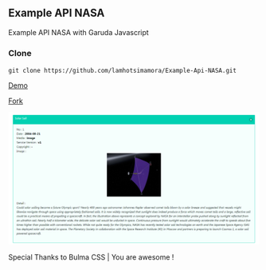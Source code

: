## Example API NASA

Example API NASA with Garuda Javascript 

### Clone
```
git clone https://github.com/lamhotsimamora/Example-Api-NASA.git
```

<a href="https://lamhotsimamora.github.io/Example-Api-NASA/">Demo</a>

<a href="https://github.com/lamhotsimamora/Example-Api-Github/fork">Fork</a>

![alt text](https://raw.githubusercontent.com/lamhotsimamora/Example-Api-NASA/master/demo.PNG)

Special Thanks to Bulma CSS | You are awesome !
